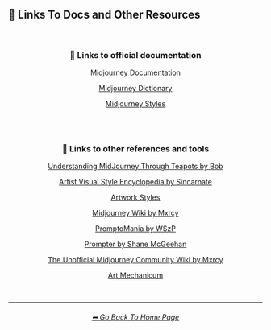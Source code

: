 <h2>🔗 Links To Docs and Other Resources</h2>

<br>

<div align=center>

<h3>🔗 Links to official documentation</h3>
<p>
<p><a href="https://midjourney.gitbook.io/docs/">Midjourney Documentation</a></p>
<p><a href="https://www.midjourney.com/app/library/dictionary/">Midjourney Dictionary</a></p>
<p><a href="https://www.midjourney.com/app/library/styles/">Midjourney Styles</a></p>
</p>

<br><br>

<h3>🔗 Links to other references and tools</h3>
<p>
<p><a href="https://rexwang8.github.io/resource/ai/teapot">Understanding MidJourney Through Teapots by Bob</a></p>
<p><a href="https://docs.google.com/spreadsheets/d/10i9Ip8tVSERAuMWbc6-H6BUFCoUGOQ91YzDvX--c4bk/edit?usp=sharing">Artist Visual Style Encyclopedia by Sincarnate</a></p>
<p><a href="https://www.wikiart.org/en/paintings-by-style">Artwork Styles</a></p>
<p><a href="https://mj.aihub.gg/">Midjourney Wiki by Mxrcy</a></p>
<p><a href="https://promptomania.com/prompt-builder/">PromptoMania by WSzP</a></p>
<p><a href="https://www.thedreamingstate.com/portfolio/art/prompter/">Prompter by Shane McGeehan</a></p>
<p><a href="https://mj.aihub.gg/">The Unofficial Midjourney Community Wiki by Mxrcy</a></p>
<p><a href="https://wiki.artmechanicum.com/wiki/Main_Page">Art Mechanicum</a></p>
</p>

</div>

<br>
<hr><!--------------->
<div align="center">
<h6><a href="https://github.com/willwulfken/MidJourney-Styles-and-Keywords-Reference/blob/main/README.md">⬅ Go Back To Home Page</a></h6>
</div>